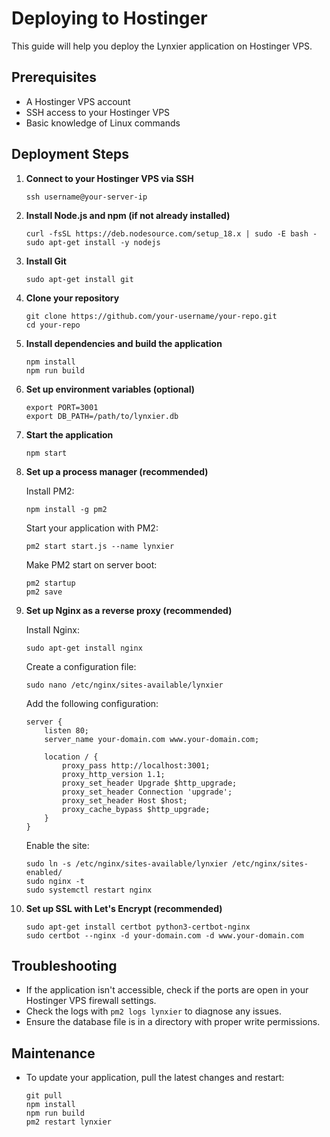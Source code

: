 
# Deploying to Hostinger

This guide will help you deploy the Lynxier application on Hostinger VPS.

## Prerequisites

- A Hostinger VPS account
- SSH access to your Hostinger VPS
- Basic knowledge of Linux commands

## Deployment Steps

1. **Connect to your Hostinger VPS via SSH**

   ```
   ssh username@your-server-ip
   ```

2. **Install Node.js and npm (if not already installed)**

   ```
   curl -fsSL https://deb.nodesource.com/setup_18.x | sudo -E bash -
   sudo apt-get install -y nodejs
   ```

3. **Install Git**

   ```
   sudo apt-get install git
   ```

4. **Clone your repository**

   ```
   git clone https://github.com/your-username/your-repo.git
   cd your-repo
   ```

5. **Install dependencies and build the application**

   ```
   npm install
   npm run build
   ```

6. **Set up environment variables (optional)**

   ```
   export PORT=3001
   export DB_PATH=/path/to/lynxier.db
   ```

7. **Start the application**

   ```
   npm start
   ```

8. **Set up a process manager (recommended)**

   Install PM2:
   ```
   npm install -g pm2
   ```

   Start your application with PM2:
   ```
   pm2 start start.js --name lynxier
   ```

   Make PM2 start on server boot:
   ```
   pm2 startup
   pm2 save
   ```

9. **Set up Nginx as a reverse proxy (recommended)**

   Install Nginx:
   ```
   sudo apt-get install nginx
   ```

   Create a configuration file:
   ```
   sudo nano /etc/nginx/sites-available/lynxier
   ```

   Add the following configuration:
   ```
   server {
       listen 80;
       server_name your-domain.com www.your-domain.com;

       location / {
           proxy_pass http://localhost:3001;
           proxy_http_version 1.1;
           proxy_set_header Upgrade $http_upgrade;
           proxy_set_header Connection 'upgrade';
           proxy_set_header Host $host;
           proxy_cache_bypass $http_upgrade;
       }
   }
   ```

   Enable the site:
   ```
   sudo ln -s /etc/nginx/sites-available/lynxier /etc/nginx/sites-enabled/
   sudo nginx -t
   sudo systemctl restart nginx
   ```

10. **Set up SSL with Let's Encrypt (recommended)**

    ```
    sudo apt-get install certbot python3-certbot-nginx
    sudo certbot --nginx -d your-domain.com -d www.your-domain.com
    ```

## Troubleshooting

- If the application isn't accessible, check if the ports are open in your Hostinger VPS firewall settings.
- Check the logs with `pm2 logs lynxier` to diagnose any issues.
- Ensure the database file is in a directory with proper write permissions.

## Maintenance

- To update your application, pull the latest changes and restart:
  ```
  git pull
  npm install
  npm run build
  pm2 restart lynxier
  ```
